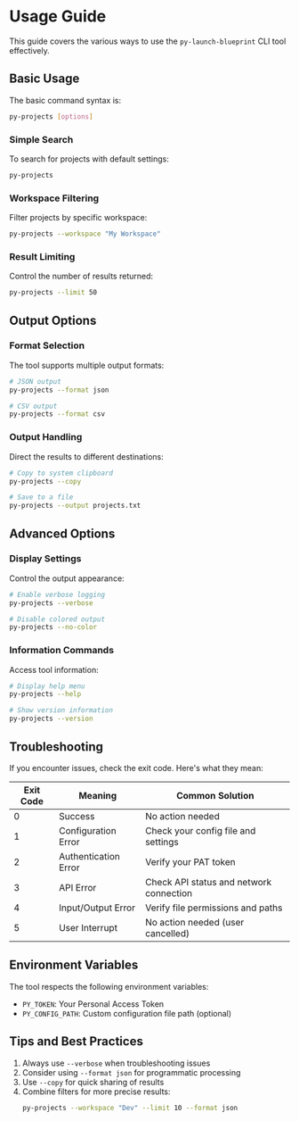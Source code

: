 # Usage Guide

This guide covers the various ways to use the `py-launch-blueprint` CLI tool effectively.

## Basic Usage

The basic command syntax is:

```bash
py-projects [options]
```

### Simple Search

To search for projects with default settings:

```bash
py-projects
```

### Workspace Filtering

Filter projects by specific workspace:

```bash
py-projects --workspace "My Workspace"
```

### Result Limiting

Control the number of results returned:

```bash
py-projects --limit 50
```

## Output Options

### Format Selection

The tool supports multiple output formats:

```bash
# JSON output
py-projects --format json

# CSV output
py-projects --format csv
```

### Output Handling

Direct the results to different destinations:

```bash
# Copy to system clipboard
py-projects --copy

# Save to a file
py-projects --output projects.txt
```

## Advanced Options

### Display Settings

Control the output appearance:

```bash
# Enable verbose logging
py-projects --verbose

# Disable colored output
py-projects --no-color
```

### Information Commands

Access tool information:

```bash
# Display help menu
py-projects --help

# Show version information
py-projects --version
```

## Troubleshooting

If you encounter issues, check the exit code. Here's what they mean:

| Exit Code | Meaning | Common Solution |
|-----------|---------|-----------------|
| 0 | Success | No action needed |
| 1 | Configuration Error | Check your config file and settings |
| 2 | Authentication Error | Verify your PAT token |
| 3 | API Error | Check API status and network connection |
| 4 | Input/Output Error | Verify file permissions and paths |
| 5 | User Interrupt | No action needed (user cancelled) |

## Environment Variables

The tool respects the following environment variables:

- `PY_TOKEN`: Your Personal Access Token
- `PY_CONFIG_PATH`: Custom configuration file path (optional)

## Tips and Best Practices

1. Always use `--verbose` when troubleshooting issues
2. Consider using `--format json` for programmatic processing
3. Use `--copy` for quick sharing of results
4. Combine filters for more precise results:
   ```bash
   py-projects --workspace "Dev" --limit 10 --format json
   ```
